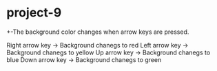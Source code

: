 # project-9

+-The background color changes when arrow keys are pressed.

Right arrow key -> Background chanegs to red
Left arrow key -> Background chanegs to yellow
Up arrow key -> Background chanegs to blue
Down arrow key -> Background chanegs to green
